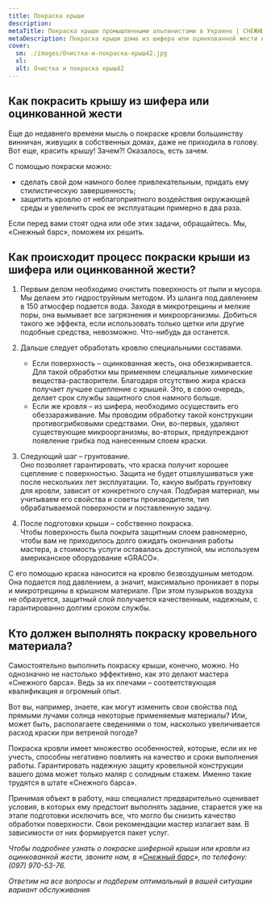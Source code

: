 ```yaml
---
title: Покраска крыши
description: 
metaTitle: Покраска крыши промышленными альпинистами в Украине | СНЕЖНЫЙ БАРС
metaDescription: Покраска крыши дома из шифера или оцинкованной жести промышленными альпинистами в Украине ☎+38 (096)555-30-92 от компании Снежный Барс
cover:
  sm: ./images/Очистка-и-покраска-крыш42.jpg
  xl: 
  alt: Очистка и покраска крыш42
---
```

## Как покрасить крышу из шифера или оцинкованной жести


Еще до недавнего времени мысль о покраске кровли большинству винничан, живущих в собственных домах, даже не приходила в голову. Вот еще, красить крышу! Зачем?! Оказалось, есть зачем.

С помощью покраски можно:

- сделать свой дом намного более привлекательным, придать ему стилистическую завершенность;
- защитить кровлю от неблагоприятного воздействия окружающей среды и увеличить срок ее эксплуатации примерно в два раза.

Если перед вами стоят одна или обе этих задачи, обращайтесь. Мы, «Снежный барс», поможем их решить.

## Как происходит процесс покраски крыши из шифера или оцинкованной жести?

1. Первым делом необходимо очистить поверхность от пыли и мусора.<br/>Мы делаем это гидроструйным методом. Из шланга под давлением в 150 атмосфер подается вода. Заходя в микротрещины и мелкие поры, она вымывает все загрязнения и микроорганизмы. Добиться такого же эффекта, если использовать только щетки или другие подобные средства, невозможно. Что-нибудь да останется.

2. Дальше следует обработать кровлю специальными составами.
   - Если поверхность – оцинкованная жесть, она обезжиривается. Для такой обработки мы применяем специальные химические вещества-растворители. Благодаря отсутствию жира краска получает лучшее сцепление с крышей. Это, в свою очередь, делает срок службы защитного слоя намного больше.
   - Если же кровля – из шифера, необходимо осуществить его обеззараживание. Мы проводим обработку такой конструкции противогрибковыми средствами. Они, во-первых, удаляют существующие микроорганизмы, во-вторых, предупреждают появление грибка под нанесенным слоем краски.

3. Следующий шаг – грунтование.<br/>
Оно позволяет гарантировать, что краска получит хорошее сцепление с поверхностью. Защита не будет отшелушиваться уже после нескольких лет эксплуатации. То, какую выбрать грунтовку для кровли, зависит от конкретного случая. Подбирая материал, мы учитываем его свойства и советы производителя, тип обрабатываемой поверхности и поставленную задачу.

4. После подготовки крыши – собственно покраска.<br/>Чтобы поверхность была покрыта защитным слоем равномерно, чтобы вам не приходилось долго ожидать окончания работы мастера, а стоимость услуги оставалась доступной, мы используем американское оборудование «GRACO».

С его помощью краска наносится на кровлю безвоздушным методом. Она подается под давлением, а значит, максимально проникает в поры и микротрещины в крышном материале. При этом пузырьков воздуха не образуется, защитный слой получается качественным, надежным, с гарантированно долгим сроком службы.

## Кто должен выполнять покраску кровельного материала?

Самостоятельно выполнить покраску крыши, конечно, можно. Но однозначно не настолько эффективно, как это делают мастера «Снежного барса». Ведь за их плечами – соответствующая квалификация и огромный опыт.

Вот вы, например, знаете, как могут изменить свои свойства под прямыми лучами солнца некоторые применяемые материалы? Или, может быть, располагаете сведениями о том, насколько увеличивается расход краски при ветреной погоде?

Покраска кровли имеет множество особенностей, которые, если их не учесть, способны негативно повлиять на качество и сроки выполнения работы. Гарантировать надежную защиту кровельной конструкции вашего дома может только маляр с солидным стажем. Именно такие трудятся в штате «Снежного барса».

Принимая объект в работу, наш специалист предварительно оценивает условия, в которых ему предстоит выполнять задание, старается уже на этапе подготовки исключить все, что могло бы снизить качество обработки поверхности. Свои рекомендации мастер излагает вам. В зависимости от них формируется пакет услуг.

_Чтобы подробнее узнать о покраске шиферной крыши или кровли из оцинкованной жести, звоните нам, в «[Снежный барс](/ru/)», по телефону: (097) 970-53-76._

_Ответим на все вопросы и подберем оптимальный в вашей ситуации вариант обслуживания_
